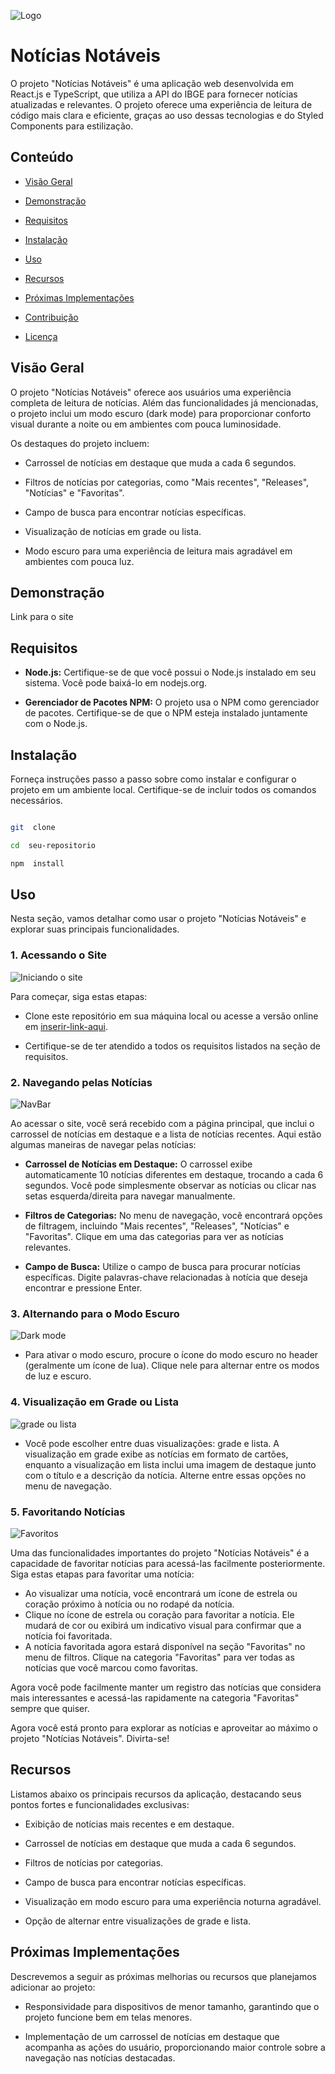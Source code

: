 ![Logo](https://i.imgur.com/p9G1k4A.png)

# Notícias Notáveis

O projeto "Notícias Notáveis" é uma aplicação web desenvolvida em React.js e TypeScript, que utiliza a API do IBGE para fornecer notícias atualizadas e relevantes. O projeto oferece uma experiência de leitura de código mais clara e eficiente, graças ao uso dessas tecnologias e do Styled Components para estilização.

## Conteúdo

- [Visão Geral](#visão-geral)

- [Demonstração](#demonstração)

- [Requisitos](#requisitos)

- [Instalação](#instalação)

- [Uso](#uso)

- [Recursos](#recursos)

- [Próximas Implementações](#próximas-implementações)

- [Contribuição](#contribuição)

- [Licença](#licença)

## Visão Geral

O projeto "Notícias Notáveis" oferece aos usuários uma experiência completa de leitura de notícias. Além das funcionalidades já mencionadas, o projeto inclui um modo escuro (dark mode) para proporcionar conforto visual durante a noite ou em ambientes com pouca luminosidade.

Os destaques do projeto incluem:

- Carrossel de notícias em destaque que muda a cada 6 segundos.

- Filtros de notícias por categorias, como "Mais recentes", "Releases", "Notícias" e "Favoritas".

- Campo de busca para encontrar notícias específicas.

- Visualização de notícias em grade ou lista.

- Modo escuro para uma experiência de leitura mais agradável em ambientes com pouca luz.

## Demonstração

Link para o site

## Requisitos

- **Node.js:** Certifique-se de que você possui o Node.js instalado em seu sistema. Você pode baixá-lo em nodejs.org.

- **Gerenciador de Pacotes NPM:** O projeto usa o NPM como gerenciador de pacotes. Certifique-se de que o NPM esteja instalado juntamente com o Node.js.

## Instalação

Forneça instruções passo a passo sobre como instalar e configurar o projeto em um ambiente local. Certifique-se de incluir todos os comandos necessários.

```bash

git  clone

cd  seu-repositorio

npm  install

```

## Uso

Nesta seção, vamos detalhar como usar o projeto "Notícias Notáveis" e explorar suas principais funcionalidades.

### 1. Acessando o Site

![Iniciando o site](https://i.imgur.com/LOlq0AU.gif)

Para começar, siga estas etapas:

- Clone este repositório em sua máquina local ou acesse a versão online em [inserir-link-aqui](inserir-link-aqui).

- Certifique-se de ter atendido a todos os requisitos listados na seção de requisitos.

### 2. Navegando pelas Notícias

![NavBar](https://i.imgur.com/XMmmumo.gif)

Ao acessar o site, você será recebido com a página principal, que inclui o carrossel de notícias em destaque e a lista de notícias recentes. Aqui estão algumas maneiras de navegar pelas notícias:

- **Carrossel de Notícias em Destaque:** O carrossel exibe automaticamente 10 notícias diferentes em destaque, trocando a cada 6 segundos. Você pode simplesmente observar as notícias ou clicar nas setas esquerda/direita para navegar manualmente.

- **Filtros de Categorias:** No menu de navegação, você encontrará opções de filtragem, incluindo "Mais recentes", "Releases", "Notícias" e "Favoritas". Clique em uma das categorias para ver as notícias relevantes.

- **Campo de Busca:** Utilize o campo de busca para procurar notícias específicas. Digite palavras-chave relacionadas à notícia que deseja encontrar e pressione Enter.

### 3. Alternando para o Modo Escuro

![Dark mode](https://i.imgur.com/HEDx92W.gif)

- Para ativar o modo escuro, procure o ícone do modo escuro no header (geralmente um ícone de lua). Clique nele para alternar entre os modos de luz e escuro.

### 4. Visualização em Grade ou Lista

![grade ou lista](https://i.imgur.com/z6AULvU.gif)

- Você pode escolher entre duas visualizações: grade e lista. A visualização em grade exibe as notícias em formato de cartões, enquanto a visualização em lista inclui uma imagem de destaque junto com o título e a descrição da notícia. Alterne entre essas opções no menu de navegação.

### 5. Favoritando Notícias

![Favoritos](https://i.imgur.com/kRwyOxe.gif)

Uma das funcionalidades importantes do projeto "Notícias Notáveis" é a capacidade de favoritar notícias para acessá-las facilmente posteriormente. Siga estas etapas para favoritar uma notícia:

- Ao visualizar uma notícia, você encontrará um ícone de estrela ou coração próximo à notícia ou no rodapé da notícia.
- Clique no ícone de estrela ou coração para favoritar a notícia. Ele mudará de cor ou exibirá um indicativo visual para confirmar que a notícia foi favoritada.
- A notícia favoritada agora estará disponível na seção "Favoritas" no menu de filtros. Clique na categoria "Favoritas" para ver todas as notícias que você marcou como favoritas.

Agora você pode facilmente manter um registro das notícias que considera mais interessantes e acessá-las rapidamente na categoria "Favoritas" sempre que quiser.

Agora você está pronto para explorar as notícias e aproveitar ao máximo o projeto "Notícias Notáveis". Divirta-se!

## Recursos

Listamos abaixo os principais recursos da aplicação, destacando seus pontos fortes e funcionalidades exclusivas:

- Exibição de notícias mais recentes e em destaque.

- Carrossel de notícias em destaque que muda a cada 6 segundos.

- Filtros de notícias por categorias.

- Campo de busca para encontrar notícias específicas.

- Visualização em modo escuro para uma experiência noturna agradável.

- Opção de alternar entre visualizações de grade e lista.

## Próximas Implementações

Descrevemos a seguir as próximas melhorias ou recursos que planejamos adicionar ao projeto:

- Responsividade para dispositivos de menor tamanho, garantindo que o projeto funcione bem em telas menores.

- Implementação de um carrossel de notícias em destaque que acompanha as ações do usuário, proporcionando maior controle sobre a navegação nas notícias destacadas.
